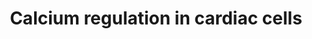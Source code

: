 ---
annotations:
- type: Cell Type Ontology
  value: cardiac muscle cell
- type: Pathway Ontology
  value: calcium/calcium-mediated signaling pathway
- type: Disease Ontology
  value: cardiovascular system disease
authors:
- Nsalomonis
- MaintBot
- Susan
- Thomas
- J.Fong
- N.Cotte
- Amcuser
- Jildau
- Khanspers
- AlexanderPico
- MartijnVanIersel
- Christine Chichester
- Metalmephisto
- DeSl
- Marvin M2
- Fehrhart
- Egonw
- Eweitz
description: 'Calcium is a common signaling mechanism, as once it enters the cytoplasm
  it exerts allosteric regulatory affects on many enzymes and proteins. Calcium can
  act in signal transduction after influx resulting from activation of ion channels
  or as a second messenger caused by indirect signal transduction pathways such as
  G protein-coupled receptors. Movement of calcium ions from the extracellular compartment
  to the intracellular compartment alters membrane depolarisation. This is seen in
  the heart, during the plateau phase of ventricular contraction. In this example,
  calcium acts to maintain depolarisation of the heart.  Source: [[wikipedia:Calcium_signaling|Wikipedia]]  Proteins
  on this pathway have targeted assays available via the [https://assays.cancer.gov/available_assays?wp_id=WP536
  CPTAC Assay Portal]'
last-edited: 2021-05-14
organisms:
- Homo sapiens
redirect_from:
- /index.php/Pathway:WP536
- /instance/WP536
schema-jsonld:
- '@context': https://schema.org/
  '@id': https://wikipathways.github.io/pathways/WP536.html
  '@type': Dataset
  creator:
    '@type': Organization
    name: WikiPathways
  description: 'Calcium is a common signaling mechanism, as once it enters the cytoplasm
    it exerts allosteric regulatory affects on many enzymes and proteins. Calcium
    can act in signal transduction after influx resulting from activation of ion channels
    or as a second messenger caused by indirect signal transduction pathways such
    as G protein-coupled receptors. Movement of calcium ions from the extracellular
    compartment to the intracellular compartment alters membrane depolarisation. This
    is seen in the heart, during the plateau phase of ventricular contraction. In
    this example, calcium acts to maintain depolarisation of the heart.  Source: [[wikipedia:Calcium_signaling|Wikipedia]]  Proteins
    on this pathway have targeted assays available via the [https://assays.cancer.gov/available_assays?wp_id=WP536
    CPTAC Assay Portal]'
  keywords:
  - KCNJ5
  - PRKAR1A
  - PRKAR2B
  - ADCY5
  - GNB1
  - CACNA1E
  - GNAQ
  - RGS10
  - CACNA1C
  - SLC8A3
  - ADCY6
  - GNB5
  - RGS7
  - RGS9
  - Calsequestrin
  - GJA10
  - GJA4
  - ADCY4
  - RGS18
  - Connexin
  - PRKCZ
  - ADRB2
  - ADRB1
  - RGS3
  - GNGT1
  - GJA5
  - Na+
  - PKIB
  - CAMK2B
  - cAMP
  - ATP1B2
  - CAMK2A
  - RYR3
  - ANXA6
  - RGS20
  - GNG7
  - K+
  - GNAO1
  - Phospholamban
  - ADP
  - RGS4
  - PRKCG
  - Calreticulin
  - CHRM4
  - CX36
  - PRKCA
  - RGS14
  - CALM3
  - CACNA1D
  - RGS17
  - ADRA1A
  - IP4
  - CHRM3
  - PRKAR2A
  - GRK4
  - ARRB1
  - ITPR1
  - CACNB1
  - CALR
  - ATP2A2
  - ADRB3
  - GRK6
  - ATP2B1
  - CACNA1B
  - YWHAE
  - YWHAG
  - GJB2
  - GJB5
  - ADCY2
  - ADCY9
  - GJA7
  - GNB4
  - FXYD2
  - ADCY1
  - CAMK1
  - PRKCD
  - Ca2+
  - GNB3
  - YWHAZ
  - RGS19
  - RGS1
  - RGS6
  - ADRA1D
  - RYR2
  - Pi
  - ADCY7
  - CACNB3
  - GNG5
  - ADCY8
  - Epinephrine
  - CHRM1
  - GNA11
  - YWHAQ
  - CASQ1
  - PRKACA
  - PLCB3
  - GJA8
  - PRKACB
  - GNAI3
  - ATP2A3
  - GNAI1
  - CASQ2
  - PKIA
  - CALM2
  - GNAI2
  - CACNA1S
  - GNG12
  - PIP2
  - ARRB2
  - CAMK2G
  - GJB1
  - ATP1B3
  - GJB3
  - KCNJ3
  - PRKCQ
  - GNG11
  - GNG4
  - IP3
  - GNG13
  - CHRM5
  - GJA3
  - YWHAH
  - Acetylcholine
  - GNAS
  - ITPR3
  - ATP1B1
  - GNG2
  - RGS2
  - GJB6
  - CALM1
  - PRKCB1
  - ADRA1B
  - GNG8
  - PRKD1
  - KCNB1
  - ADCY3
  - GNG3
  - GRK5
  - RYR1
  - CHRM2
  - FKBP1A
  - SLC8A1
  - PRKCH
  - ATP2B2
  - PLN
  - ORAI1
  - CACNA1A
  - ATP2B3
  - CAMK2D
  - GNAZ
  - ITPR2
  - GJB4
  - ATP1A4
  - CAMK4
  - SFN
  - PKIG
  - PRKCE
  - RGS5
  - RGS11
  - RGS16
  - YWHAB
  - GNB2
  - DAG
  - GJA1
  - PRKAR1B
  - STIM2
  - ATP
  - GJA12
  license: CC0
  name: Calcium regulation in cardiac cells
seo: CreativeWork
title: Calcium regulation in cardiac cells
wpid: WP536
---